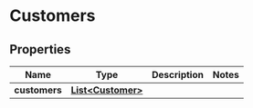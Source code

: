 

# Customers


## Properties

| Name | Type | Description | Notes |
|------------ | ------------- | ------------- | -------------|
|**customers** | [**List&lt;Customer&gt;**](Customer.md) |  |  |



